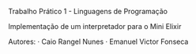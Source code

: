 Trabalho Prático 1 - Linguagens de Programação

Implementação de um interpretador para o Mini Elixir

Autores:
· Caio Rangel Nunes
· Emanuel Victor Fonseca
